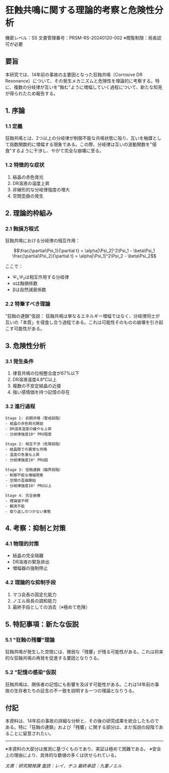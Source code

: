 # 狂蝕共鳴に関する理論的考察と危険性分析
機密レベル：SS
文書管理番号：PRSM-RS-20240120-002
※閲覧制限：局長認可が必要

## 要旨
本研究では、14年前の事故の主要因となった狂蝕共鳴（Corrosive DR Resonance）について、その発生メカニズムと危険性を理論的に考察する。特に、複数の分岐律が互いを"蝕む"ように増幅していく過程について、新たな知見が得られたため報告する。

## 1. 序論

### 1.1 定義
狂蝕共鳴とは、2つ以上の分岐律が制御不能な共鳴状態に陥り、互いを触媒として指数関数的に増幅する現象である。この際、分岐律は互いの波動関数を"侵食"するように干渉し、やがて完全な崩壊に至る。

### 1.2 特徴的な症状
1. 結晶の赤色発光
2. DR溶液の温度上昇
3. 非線形的な分岐律強度の増大
4. 空間歪曲の発生

## 2. 理論的枠組み

### 2.1 蝕損方程式
狂蝕共鳴における分岐律の相互作用：

```math
\frac{\partial\Psi_1}{\partial t} = \alpha|\Psi_2|^2\Psi_1 - \beta\Psi_1
\frac{\partial\Psi_2}{\partial t} = \alpha|\Psi_1|^2\Psi_2 - \beta\Psi_2
```

ここで：
- Ψ₁,Ψ₂は相互作用する分岐律
- αは蝕損係数
- βは自然減衰係数

### 2.2 特筆すべき理論
"狂蝕の連鎖"仮説：
狂蝕共鳴は単なるエネルギー増幅ではなく、分岐律同士が互いの「本質」を侵食し合う過程である。これは可能性そのものの崩壊を引き起こす可能性がある。

## 3. 危険性分析

### 3.1 発生条件
1. 律音共鳴の位相整合度が67%以下
2. DR溶液温度4.8℃以上
3. 複数の不安定結晶の近接
4. 強い感情価を持つ記憶の存在

### 3.2 進行過程
```
Stage 1: 初期共鳴（警戒段階）
- 結晶の赤色発光開始
- DR溶液温度の緩やな上昇
- 分岐律強度10⁴ PRU程度

Stage 2: 相互干渉（危険段階）
- 結晶間での異常な共鳴
- 温度の急激な上昇
- 分岐律強度10⁵ PRU超

Stage 3: 狂蝕連鎖（臨界段階）
- 制御不能な増幅現象
- 空間の歪曲開始
- 分岐律強度10⁶ PRU以上

Stage 4: 完全崩壊
- 理論値不明
- 観測不能
- 取り返しのつかない事態
```

## 4. 考察：抑制と対策

### 4.1 物理的対策
- 結晶の完全隔離
- DR溶液の緊急排出
- 増幅器の強制停止

### 4.2 理論的な抑制手段
1. マコ会長の固定化能力
2. ノエル局長の調和能力
3. 最終手段としての消去（※極めて危険）

## 5. 特記事項：新たな仮説

### 5.1 "狂蝕の残響"理論
狂蝕共鳴が発生した空間には、微弱な「残響」が残る可能性がある。これは将来的な狂蝕共鳴の再発を促進する要因となりうる。

### 5.2 "記憶の感染"仮説
狂蝕共鳴は、関係者の記憶にも影響を及ぼす可能性がある。これは14年前の事故の生存者たちの証言の不一致を説明する一つの理論となりうる。

## 付記
本資料は、14年前の事故の詳細な分析と、その後の研究成果を統合したものである。特に「狂蝕の連鎖」および「残響」に関する部分は、まだ仮説の段階であることに留意されたい。

---
※本資料の大部分は推測に基づくものであり、実証は極めて困難である。
※安全上の理由により、具体的な数値の多くは伏せられている。

_文責：研究開発課_
_査読：レイ、ヂユ_
_最終承認：九重ノエル_